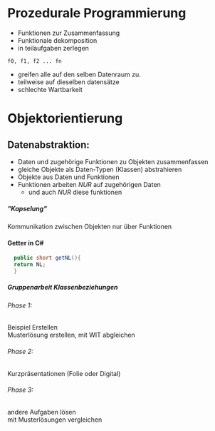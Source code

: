 # Prozedurale Programmierung  

- Funktionen zur Zusammenfassung
- Funktionale dekomposition
 - in teilaufgaben zerlegen

  `f0, f1, f2 ... fn`  
- greifen alle auf den selben Datenraum zu.  
 - teilweise auf dieselben datensätze  
- schlechte Wartbarkeit

# Objektorientierung
## Datenabstraktion:
- Daten und zugehörige Funktionen zu Objekten zusammenfassen
 - gleiche Objekte als Daten-Typen (Klassen) abstrahieren
- Objekte aus Daten und Funktionen
 - Funktionen arbeiten _NUR_ auf zugehörigen Daten
   - und auch _NUR_ diese funktionen

##### "Kapselung"
 Kommunikation zwischen Objekten nur über Funktionen


#### Getter in C#
```csharp
  public short getNL(){
  return NL;
  }
```

##### Gruppenarbeit Klassenbeziehungen

###### Phase 1:
Beispiel Erstellen  
Musterlösung erstellen, mit WIT abgleichen  
###### Phase 2:
Kurzpräsentationen (Folie oder Digital)
###### Phase 3:
andere Aufgaben lösen  
mit Musterlösungen vergleichen
